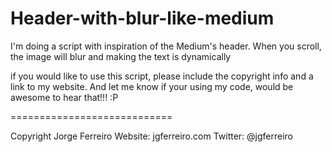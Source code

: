 Header-with-blur-like-medium
============================

I'm doing a script with inspiration of the Medium's header. When you scroll, the image will blur and making the text is dynamically

if you would like to use this script, please include the copyright info and a link to my website. And let me know if your using my code, would be awesome to hear that!!! :P

============================

Copyright Jorge Ferreiro
Website: jgferreiro.com
Twitter: @jgferreiro 
